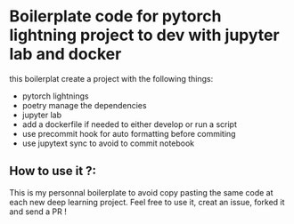 # Boilerplate code for pytorch lightning project to dev with jupyter lab and docker

this boilerplat create a project with the following things:

* pytorch lightnings 
* poetry manage the dependencies
* jupyter lab
* add a dockerfile if needed to either develop or run a script
* use precommit hook for auto formatting before commiting
* use jupytext sync to avoid to commit notebook


## How to use it ?:



This is my personnal boilerplate to avoid copy pasting the same code at each new deep learning project. Feel free to use it, creat an issue, forked it and send a PR !
